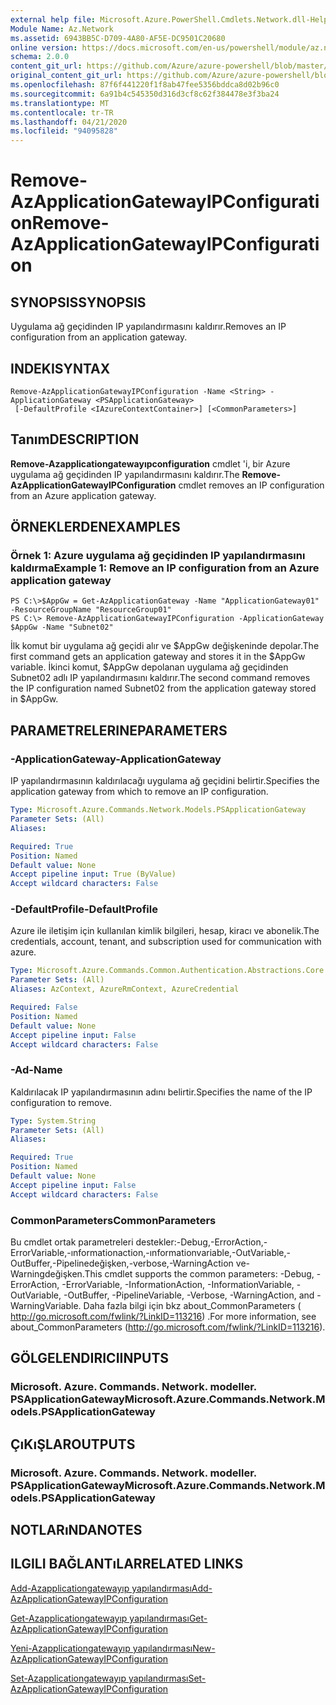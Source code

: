 ```yaml
---
external help file: Microsoft.Azure.PowerShell.Cmdlets.Network.dll-Help.xml
Module Name: Az.Network
ms.assetid: 6943BB5C-D709-4A80-AF5E-DC9501C20680
online version: https://docs.microsoft.com/en-us/powershell/module/az.network/remove-azapplicationgatewayipconfiguration
schema: 2.0.0
content_git_url: https://github.com/Azure/azure-powershell/blob/master/src/Network/Network/help/Remove-AzApplicationGatewayIPConfiguration.md
original_content_git_url: https://github.com/Azure/azure-powershell/blob/master/src/Network/Network/help/Remove-AzApplicationGatewayIPConfiguration.md
ms.openlocfilehash: 87f6f441220f1f8ab47fee5356bddca8d02b96c0
ms.sourcegitcommit: 6a91b4c545350d316d3cf8c62f384478e3f3ba24
ms.translationtype: MT
ms.contentlocale: tr-TR
ms.lasthandoff: 04/21/2020
ms.locfileid: "94095828"
---
```

# <span data-ttu-id="ba332-101">Remove-AzApplicationGatewayIPConfiguration</span><span class="sxs-lookup"><span data-stu-id="ba332-101">Remove-AzApplicationGatewayIPConfiguration</span></span>

## <span data-ttu-id="ba332-102">SYNOPSIS</span><span class="sxs-lookup"><span data-stu-id="ba332-102">SYNOPSIS</span></span>
<span data-ttu-id="ba332-103">Uygulama ağ geçidinden IP yapılandırmasını kaldırır.</span><span class="sxs-lookup"><span data-stu-id="ba332-103">Removes an IP configuration from an application gateway.</span></span>

## <span data-ttu-id="ba332-104">INDEKI</span><span class="sxs-lookup"><span data-stu-id="ba332-104">SYNTAX</span></span>

```
Remove-AzApplicationGatewayIPConfiguration -Name <String> -ApplicationGateway <PSApplicationGateway>
 [-DefaultProfile <IAzureContextContainer>] [<CommonParameters>]
```

## <span data-ttu-id="ba332-105">Tanım</span><span class="sxs-lookup"><span data-stu-id="ba332-105">DESCRIPTION</span></span>
<span data-ttu-id="ba332-106">**Remove-Azapplicationgatewayıpconfiguration** cmdlet 'i, bir Azure uygulama ağ geçidinden IP yapılandırmasını kaldırır.</span><span class="sxs-lookup"><span data-stu-id="ba332-106">The **Remove-AzApplicationGatewayIPConfiguration** cmdlet removes an IP configuration from an Azure application gateway.</span></span>

## <span data-ttu-id="ba332-107">ÖRNEKLERDEN</span><span class="sxs-lookup"><span data-stu-id="ba332-107">EXAMPLES</span></span>

### <span data-ttu-id="ba332-108">Örnek 1: Azure uygulama ağ geçidinden IP yapılandırmasını kaldırma</span><span class="sxs-lookup"><span data-stu-id="ba332-108">Example 1: Remove an IP configuration from an Azure application gateway</span></span>
```
PS C:\>$AppGw = Get-AzApplicationGateway -Name "ApplicationGateway01" -ResourceGroupName "ResourceGroup01"
PS C:\> Remove-AzApplicationGatewayIPConfiguration -ApplicationGateway $AppGw -Name "Subnet02"
```

<span data-ttu-id="ba332-109">İlk komut bir uygulama ağ geçidi alır ve $AppGw değişkeninde depolar.</span><span class="sxs-lookup"><span data-stu-id="ba332-109">The first command gets an application gateway and stores it in the $AppGw variable.</span></span>
<span data-ttu-id="ba332-110">İkinci komut, $AppGw depolanan uygulama ağ geçidinden Subnet02 adlı IP yapılandırmasını kaldırır.</span><span class="sxs-lookup"><span data-stu-id="ba332-110">The second command removes the IP configuration named Subnet02 from the application gateway stored in $AppGw.</span></span>

## <span data-ttu-id="ba332-111">PARAMETRELERINE</span><span class="sxs-lookup"><span data-stu-id="ba332-111">PARAMETERS</span></span>

### <span data-ttu-id="ba332-112">-ApplicationGateway</span><span class="sxs-lookup"><span data-stu-id="ba332-112">-ApplicationGateway</span></span>
<span data-ttu-id="ba332-113">IP yapılandırmasının kaldırılacağı uygulama ağ geçidini belirtir.</span><span class="sxs-lookup"><span data-stu-id="ba332-113">Specifies the application gateway from which to remove an IP configuration.</span></span>

```yaml
Type: Microsoft.Azure.Commands.Network.Models.PSApplicationGateway
Parameter Sets: (All)
Aliases:

Required: True
Position: Named
Default value: None
Accept pipeline input: True (ByValue)
Accept wildcard characters: False
```

### <span data-ttu-id="ba332-114">-DefaultProfile</span><span class="sxs-lookup"><span data-stu-id="ba332-114">-DefaultProfile</span></span>
<span data-ttu-id="ba332-115">Azure ile iletişim için kullanılan kimlik bilgileri, hesap, kiracı ve abonelik.</span><span class="sxs-lookup"><span data-stu-id="ba332-115">The credentials, account, tenant, and subscription used for communication with azure.</span></span>

```yaml
Type: Microsoft.Azure.Commands.Common.Authentication.Abstractions.Core.IAzureContextContainer
Parameter Sets: (All)
Aliases: AzContext, AzureRmContext, AzureCredential

Required: False
Position: Named
Default value: None
Accept pipeline input: False
Accept wildcard characters: False
```

### <span data-ttu-id="ba332-116">-Ad</span><span class="sxs-lookup"><span data-stu-id="ba332-116">-Name</span></span>
<span data-ttu-id="ba332-117">Kaldırılacak IP yapılandırmasının adını belirtir.</span><span class="sxs-lookup"><span data-stu-id="ba332-117">Specifies the name of the IP configuration to remove.</span></span>

```yaml
Type: System.String
Parameter Sets: (All)
Aliases:

Required: True
Position: Named
Default value: None
Accept pipeline input: False
Accept wildcard characters: False
```

### <span data-ttu-id="ba332-118">CommonParameters</span><span class="sxs-lookup"><span data-stu-id="ba332-118">CommonParameters</span></span>
<span data-ttu-id="ba332-119">Bu cmdlet ortak parametreleri destekler:-Debug,-ErrorAction,-ErrorVariable,-ınformationaction,-ınformationvariable,-OutVariable,-OutBuffer,-Pipelinedeğişken,-verbose,-WarningAction ve-Warningdeğişken.</span><span class="sxs-lookup"><span data-stu-id="ba332-119">This cmdlet supports the common parameters: -Debug, -ErrorAction, -ErrorVariable, -InformationAction, -InformationVariable, -OutVariable, -OutBuffer, -PipelineVariable, -Verbose, -WarningAction, and -WarningVariable.</span></span> <span data-ttu-id="ba332-120">Daha fazla bilgi için bkz about_CommonParameters ( http://go.microsoft.com/fwlink/?LinkID=113216) .</span><span class="sxs-lookup"><span data-stu-id="ba332-120">For more information, see about_CommonParameters (http://go.microsoft.com/fwlink/?LinkID=113216).</span></span>

## <span data-ttu-id="ba332-121">GÖLGELENDIRICI</span><span class="sxs-lookup"><span data-stu-id="ba332-121">INPUTS</span></span>

### <span data-ttu-id="ba332-122">Microsoft. Azure. Commands. Network. modeller. PSApplicationGateway</span><span class="sxs-lookup"><span data-stu-id="ba332-122">Microsoft.Azure.Commands.Network.Models.PSApplicationGateway</span></span>

## <span data-ttu-id="ba332-123">ÇıKıŞLAR</span><span class="sxs-lookup"><span data-stu-id="ba332-123">OUTPUTS</span></span>

### <span data-ttu-id="ba332-124">Microsoft. Azure. Commands. Network. modeller. PSApplicationGateway</span><span class="sxs-lookup"><span data-stu-id="ba332-124">Microsoft.Azure.Commands.Network.Models.PSApplicationGateway</span></span>

## <span data-ttu-id="ba332-125">NOTLARıNDA</span><span class="sxs-lookup"><span data-stu-id="ba332-125">NOTES</span></span>

## <span data-ttu-id="ba332-126">ILGILI BAĞLANTıLAR</span><span class="sxs-lookup"><span data-stu-id="ba332-126">RELATED LINKS</span></span>

[<span data-ttu-id="ba332-127">Add-Azapplicationgatewayıp yapılandırması</span><span class="sxs-lookup"><span data-stu-id="ba332-127">Add-AzApplicationGatewayIPConfiguration</span></span>](./Add-AzApplicationGatewayIPConfiguration.md)

[<span data-ttu-id="ba332-128">Get-Azapplicationgatewayıp yapılandırması</span><span class="sxs-lookup"><span data-stu-id="ba332-128">Get-AzApplicationGatewayIPConfiguration</span></span>](./Get-AzApplicationGatewayIPConfiguration.md)

[<span data-ttu-id="ba332-129">Yeni-Azapplicationgatewayıp yapılandırması</span><span class="sxs-lookup"><span data-stu-id="ba332-129">New-AzApplicationGatewayIPConfiguration</span></span>](./New-AzApplicationGatewayIPConfiguration.md)

[<span data-ttu-id="ba332-130">Set-Azapplicationgatewayıp yapılandırması</span><span class="sxs-lookup"><span data-stu-id="ba332-130">Set-AzApplicationGatewayIPConfiguration</span></span>](./Set-AzApplicationGatewayIPConfiguration.md)


